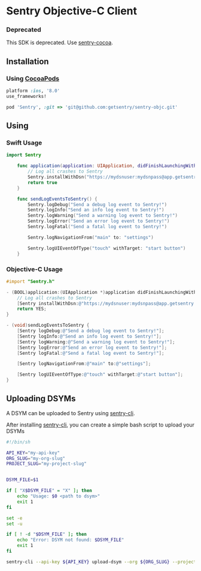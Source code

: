 Sentry Objective-C  Client
==================

### Deprecated

This SDK is deprecated. Use [sentry-cocoa](https://github.com/getsentry/sentry-cocoa).

Installation
------------

### Using [CocoaPods](http://cocoapods.org)

```ruby
platform :ios, '8.0'
use_frameworks!

pod 'Sentry', :git => 'git@github.com:getsentry/sentry-objc.git'
```

Using
-----

### Swift Usage

```swift
import Sentry

    func application(application: UIApplication, didFinishLaunchingWithOptions launchOptions: [NSObject: AnyObject]?) -> Bool {
        // Log all crashes to Sentry
        Sentry.installWithDsn("https://mydsnuser:mydsnpass@app.getsentry.com/myprojectid");
        return true
    }

    func sendLogEventsToSentry() {
        Sentry.logDebug("Send a debug log event to Sentry!")
        Sentry.logInfo("Send an info log event to Sentry!")
        Sentry.logWarning("Send a warning log event to Sentry!")
        Sentry.logError("Send an error log event to Sentry!")
        Sentry.logFatal("Send a fatal log event to Sentry!")

        Sentry.logNavigationFrom("main" to: "settings")

        Sentry.logUIEventOfType("touch" withTarget: "start button")
    }
```

### Objective-C Usage

```objective-c
#import "Sentry.h"

- (BOOL)application:(UIApplication *)application didFinishLaunchingWithOptions:(NSDictionary *)launchOptions {
    // Log all crashes to Sentry
    [Sentry installWithDsn:@"https://mydsnuser:mydsnpass@app.getsentry.com/myprojectid"];
    return YES;
}

- (void)sendLogEventsToSentry {
    [Sentry logDebug:@"Send a debug log event to Sentry!"];
    [Sentry logInfo:@"Send an info log event to Sentry!"];
    [Sentry logWarning:@"Send a warning log event to Sentry!"];
    [Sentry logError:@"Send an error log event to Sentry!"];
    [Sentry logFatal:@"Send a fatal log event to Sentry!"];

    [Sentry logNavigationFrom:@"main" to:@"settings"];

    [Sentry logUIEventOfType:@"touch" withTarget:@"start button"];
}
```


Uploading DSYMs
---------------

A DSYM can be uploaded to Sentry using [sentry-cli](https://github.com/getsentry/sentry-cli).

After installing [sentry-cli](https://github.com/getsentry/sentry-cli), you can create a simple bash script to upload your DSYMs

```bash
#!/bin/sh

API_KEY="my-api-key"
ORG_SLUG="my-org-slug"
PROJECT_SLUG="my-project-slug"


DSYM_FILE=$1

if [ "X$DSYM_FILE" = "X" ]; then
    echo "Usage: $0 <path to dsym>"
    exit 1
fi

set -e
set -u

if [ ! -d "$DSYM_FILE" ]; then
    echo "Error: DSYM not found: $DSYM_FILE"
    exit 1
fi

sentry-cli --api-key ${API_KEY} upload-dsym --org ${ORG_SLUG} --project ${PROJECT_SLUG} "${DSYM_FILE}"
```
